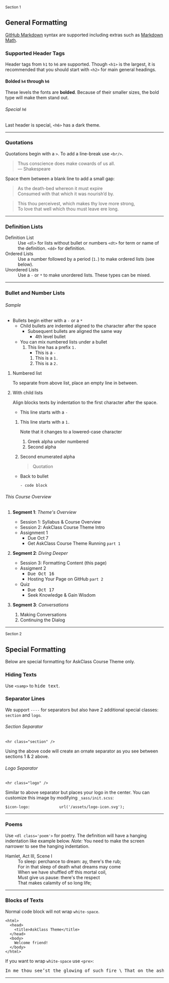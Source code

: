 <sub>Section 1</sub>
## General Formatting

[GitHub Markdown] syntax are supported including extras such as [Markdown Math].

### Supported Header Tags
Header tags from `h1` to `h6` are supported.
Though `<h1>` is the largest, it is recommended that you should start with `<h2>` for main general headings.

#### Bolded `h4` through `h6`
These levels the fonts are **bolded**.
Because of their smaller sizes, the bold type will make them stand out.

###### Special `h6`
Last header is special, `<h6>` has a dark theme.

----

### Quotations

Quotations begin with a `>`. To add a line-break use `<br/>`.

> Thus conscience does make cowards of us all.
> <br/>&mdash; Shakespeare

Space them between a blank line to add a small gap:

> As the death-bed whereon it must expire
> <br/>Consumed with that which it was nourish’d by.

> This thou perceivest, which makes thy love more strong,
> <br/>To love that well which thou must leave ere long.


----

### Definition Lists

<dl>
  <dt>Definition List</dt>
  <dd>
    Use <code>&lt;dl&gt;</code> for lists without bullet or numbers
    <code>&lt;dt&gt;</code> for term or name of the definition.
    <code>&lt;dd&gt;</code> for definition.
  </dd>
  <dt>Ordered Lists</dt>
  <dd>
    Use a number followed by a period (<code>1.</code>) to make ordered lists (see below).
  </dd>
  <dt>Unordered Lists</dt>
  <dd>
    Use a <code>-</code> or <code>*</code> to make unordered lists. These types can be mixed.
  </dd>
</dl>

----

### Bullet and Number Lists

###### Sample
- Bullets begin either with a `-` or a `*`
  - Child bullets are indented aligned to the character after the space
    - Subsequent bullets are aligned the same way
      - 4th level bullet
  - You can mix numbered lists under a bullet
    1. This line has a prefix `1.`
       - This is a `-`
       1. This is a `1.`
       2. This is a `2.`

1. Numbered list

   To separate from above list, place an empty line in between.

2. With child lists

   Align blocks texts by indentation to the first character after the space.

   - This line starts with a `-`

   1. This line starts with a `1.`

      Note that it changes to a lowered-case character

      1. Greek alpha under numbered
      2. Second alpha

   2. Second enumerated alpha
      > Quotation

   - Back to bullet

     ```
     - code block
     ```

###### This Course Overview

1. __Segment 1__: _Theme's Overview_
   - Session 1: Syllabus & Course Overview
   - Session 2: AskClass Course Theme Intro
   - Assignment 1
     - Due Oct 7
     - Get AskClass Course Theme Running `part 1`

2. __Segment 2__: _Diving Deeper_
   - Session 3: Formatting Content (this page)
   - Assigment 2
     - <samp>Due Oct 16</samp>
     - Hosting Your Page on GitHub `part 2`
   - Quiz
     - <samp>Due Oct 17</samp>
     - Seek Knowledge & Gain Wisdom

3. __Segment 3__: _Conversations_
   1. Making Conversations
   2. Continuing the Dialog

<hr class='section' />

<sub>Section 2</sub>
## Special Formatting

Below are special formatting for AskClass Course Theme only.

### Hiding Texts

Use `<samp>` to <samp>hide text</samp>.

### Separator Lines

We support `----` for separators but also have 2 additional special classes: `section` and `logo`.

###### Section Separator

```
<hr class="section" />
```

Using the above code will create an ornate separator as you see between sections 1 & 2 above.

###### Logo Separator

```
<hr class="logo" />
```

Similar to above separator but places your logo in the center.
You can customize this image by modifying `_sass/init.scss`:

```
$icon-logo:             url('/assets/logo-icon.svg');
```

----

### Poems

Use <code>&lt;dl class='poem'&gt;</code> for poetry.
The definition will have a hanging indentation like example below.
_Note:_ You need to make the screen narrower to see the hanging indentation.

<dl class='poem'>
  <dt>Hamlet, Act III, Scene I</dt>
  <dd>To sleep: perchance to dream: ay, there's the rub;</dd>
  <dd>For in that sleep of death what dreams may come</dd>
  <dd>When we have shuffled off this mortal coil,</dd>
  <dd>Must give us pause: there's the respect</dd>
  <dd>That makes calamity of so long life;</dd>
</dl>

----

### Blocks of Texts

Normal code block will not wrap `white-space`.
```
<html>
  <head>
    <title>AskClass Theme</title>
  </head>
  <body>
    Welcome friend!
  </body>
</html>
```

If you want to wrap `white-space` use `<pre>`:

<pre>
In me thou see’st the glowing of such fire \ That on the ashes of his youth doth lie, \ As the death-bed whereon it must expire \ Consumed with that which it was nourish’d by.
</pre>

<hr class='logo' />

[Markdown Math]: https://acn.askclass.com/2022/06/20/markdown-math-support
[GitHub Markdown]: https://docs.github.com/en/get-started/writing-on-github/getting-started-with-writing-and-formatting-on-github
